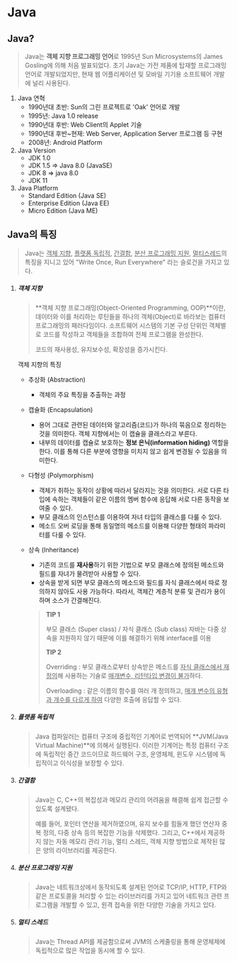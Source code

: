 # Java

## Java?

> Java는 **객체 지향 프로그래밍 언어**로  1995년 Sun Microsystems의 James Gosling에 의해 처음 발표되었다. 초기 Java는 가전 제품에 탑재할 프로그래밍 언어로 개발되었지만, 현재 웹 어플리케이션 및 모바일 기기용 소프트웨어 개발에 널리 사용된다.

1. Java 연혁
   - 1990년대 초반: Sun의 그린 프로젝트로 'Oak' 언어로 개발
   - 1995년: Java 1.0 release
   - 1990년대 후반: Web Client의 Applet 기술
   - 1990년대 후반~현재: Web Server, Application Server 프로그램 등 구현
   - 2008년: Android Platform
2. Java Version
   - JDK 1.0
   - JDK 1.5 => Java 8.0 (JavaSE)
   - JDK 8 => java 8.0
   - JDK 11
3. Java Platform
   - Standard Edition (Java SE)
   - Enterprise Edition (Java EE)
   - Micro Edition (Java ME)



## Java의 특징

> Java는 <u>객체 지향</u>, <u>플랫폼 독립적</u>, <u>간결함</u>, <u>분산 프로그래밍 지원</u>, <u>멀티스레드</u>의 특징을 지니고 있어
> "Write Once, Run Everywhere" 라는 슬로건을 가지고 있다.



1. ##### 객체 지향

   > **객체 지향 프로그래밍(Object-Oriented Programming, OOP)**이란, 데이터와 이를 처리하는 루틴들을 하나의 객체(Object)로 바라보는 컴퓨터 프로그래밍의 패러다임이다. 소프트웨어 시스템의 기본 구성 단위인 객체별로 코드를 작성하고 객체들을 조합하여 전체 프로그램을 완성한다.
   >
   > 코드의 재사용성, 유지보수성, 확장성을 증가시킨다.

   객체 지향의 특징

   * 추상화 (Abstraction)
     * 객체의 주요 특징을 추출하는 과정

   * 캡슐화 (Encapsulation)
     * 용어 그대로 관련된 데이터와 알고리즘(코드)가 하나의 묶음으로 정리하는 것을 의미한다. 객체 지향에서는 이 캡슐을 클래스라고 부른다.
     * 내부의 데이터를 캡슐로 보호하는 **정보 은닉(information hiding)** 역할을 한다. 이를 통해 다른 부분에 영향을 미치지 않고 쉽게 변경될 수 있음을 의미한다.

   * 다형성 (Polymorphism)
     * 객체가 취하는 동작이 상황에 따라서 달라지는 것을 의미한다. 서로 다른 타입에 속하는 객체들이 같은 이름의 멤버 함수에 응답해 서로 다른 동작을 보여줄 수 있다.
     * 부모 클래스의 인스턴스를 이용하여 자녀 타입의 클래스를 다룰 수 있다.
     * 메소드 오버 로딩을 통해 동일명의 메소드를 이용해 다양한 형태의 파라미터를 다룰 수 있다.

   * 상속 (Inheritance)

     * 기존의 코드를 **재사용**하기 위한 기법으로 부모 클래스에 정의된 메소드와 필드를 자녀가 물려받아 사용할 수 있다.
     * 상속을 받게 되면 부모 클래스의 메소드와 필드를 자식 클래스에서 따로 정의하지 않아도 사용 가능하다. 따라서, 객체간 계층적 분류 및 관리가 용이하며 소스가 간결해진다.

     > **TIP 1**
     >
     > 부모 클래스 (Super class) / 자식 클래스 (Sub class)
     > 자바는 다중 상속을 지원하지 않기 때문에 이를 해결하기 위해 interface를 이용
     >
     > **TIP 2**
     >
     > Overriding
     > : 부모 클래스로부터 상속받은 메소드를 <u>자식 클래스에서 재정의</u>해 사용하는 기술로 <u>매개변수, 리턴타입 변경이 불가</u>하다.
     >
     > Overloading
     > : 같은 이름의 함수를 여러 개 정의하고, <u>매개 변수의 유형과 개수를 다르게 하여</u> 다양한 호출에 응답할 수 있다.

   

2. ##### 플랫폼 독립적

   > Java 컴파일러는 컴퓨터 구조에 중립적인 기계어로 번역되어 **JVM(Java Virtual Machine)**에 의해서 실행된다. 이러한 기계어는 특정 컴퓨터 구조에 독립적인 중간 코드이므로 하드웨어 구조, 운영체제, 윈도우 시스템에 독립적이고 이식성을 보장할 수 있다.



3. ##### 간결함

   >Java는 C, C++의 복잡성과 메모리 관리의 어려움을 해결해 쉽게 접근할 수 있도록 설계됐다.
   >
   >예를 들어, 포인터 연산을 제거하였으며, 유지 보수를 힘들게 했던 연산자 중복 정의, 다중 상속 등의 복잡한 기능을 삭제했다. 그리고, C++에서 제공하지 않는 자동 메모리 관리 기능, 멀티 스레드, 객체 지향 방법으로 제작된 많은 양의 라이브러리를 제공한다.

   

4. ##### 분산 프로그래밍 지원

   > Java는 네트워크상에서 동작되도록 설계된 언어로 TCP/IP, HTTP, FTP와 같은 프로토콜을 처리할 수 있는 라이브러리를 가지고 있어 네트워크 관련 프로그램을 개발할 수 있고, 원격 접속을 위한 다양한 기술을 가지고 있다.

   

5. ##### 멀티 스레드

   > Java는 Thread API를 제공함으로써 JVM의 스케줄링을 통해 운영체제에 독립적으로 많은 작업을 동시에 할 수 있다.

